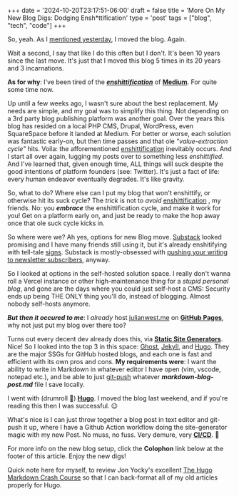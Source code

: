 +++
date = '2024-10-20T23:17:51-06:00'
draft = false
title = 'More On My New Blog Digs: Dodging Ensh*ttification'
type = 'post'
tags = ["blog", "tech", "code"]
+++

So, yeah.  As I <a href="http://julianwest.me/Blog/hugo-crash-course/">mentioned yesterday</a>, I moved the blog.  Again.  <br />

Wait a second, I say that like I do this often but I don't.  It's been 10 years since the last move.  It's just that I moved this blog 5 times in its 20 years and 3 incarnations. <br />

<b>As for why</b>: I've been tired of the <i><b><a href="https://en.wikipedia.org/wiki/Enshittification">enshittification</a></b></i> of <b><a href="https://www.makeuseof.com/reasons-not-medium/">Medium</a></b>.  For quite some time now. 

Up until a few weeks ago, I wasn't sure about the best replacement.  My needs are simple, and my goal was to simplify this thing.  Not depending on a 3rd party blog publishing platform was another goal. Over the years this blog has resided on a local PHP CMS, Drupal, WordPress, even SquareSpace before it landed at Medium.  For better or worse, each solution was fantastic early-on, but then time passes and that ole <i>"value-extraction cycle"</i> hits. Voila: the afforementioned <a href="https://en.wikipedia.org/wiki/Enshittification">enshittification</a> inevitably occurs.  And I start all over again, lugging my posts over to something less <i>enshittified</i>. And I've learned that, given enough time, ALL things will suck despite the good intentions of platform founders (see: Twitter). It's just a fact of life: every human endeavor eventually degrades. It's like gravity. <br /> 

So, what to do?  Where else can I put my blog that won't enshittify, or otherwise hit its suck cycle?  The <i>trick</i> is not to <i>avoid</i> <a href="https://en.wikipedia.org/wiki/Enshittification">enshittification</a> , my friends.  No: you <b><i>embrace</b></i> the enshittification cycle, and make it work for you! Get on a platform early on, and just be ready to make the hop away once that ole suck cycle kicks in.  <br />

So where were we?  Ah yes, options for new Blog move. <a href="https://en.wikipedia.org/wiki/Substack">Substack</a> looked promising and I have many friends still using it, but it's already enshitifying with tell-tale <a href="https://janefriedman.com/substack-is-both-great-and-terrible-for-authors/">signs</a>.  Substack is mostly-obsessed with <a href="https://thehypothesis.substack.com/p/heres-why-substacks-scam-worked-so">pushing your writing to newsletter subscribers</a>, anyway.<br />

So I looked at options in the self-hosted solution space.  I really don't wanna roll a Vercel instance or other high-maintenance thing for a <i>stupid personal blog</i>, and gone are the days where you could just self-host a CMS: Security ends up being THE ONLY thing you'll do, instead of blogging. Almost nobody self-hosts anymore. <br />

<b><i>But <i>then</i> it occured to me</b></i>: I <i>already</i> host <a href="https://julianwest.me">julianwest.me</a> on <b><a href="https://pages.github.com">GitHub Pages</a></b>, why not just put my blog over there too?<br />  

Turns out every decent dev already does this, via <b><a href="https://en.wikipedia.org/wiki/Static_site_generator">Static Site Generators</a></b>. Nice! So I looked into the top 3 in this space:  <a href="https://github.com/TryGhost/Ghost">Ghost</a>, <a href="https://github.com/jekyll/jekyll">Jekyll</a>, and <a href="https://github.com/gohugoio/hugo">Hugo</a>.  They are the major SSGs for GitHub hosted blogs, and each one is fast and efficient with its own pros and cons. <b>My requirements were</b>: I want the ability to write in Markdown in whatever editor I have open (vim, vscode, notepad etc.), and be able to just <a href="https://docs.github.com/en/get-started/using-git/pushing-commits-to-a-remote-repository">git-push</a> whatever <i><b>markdown-blog-post.md</i></b> file I save locally. <br />

I went with (drumroll 🥁) <b><a href="https://github.com/gohugoio/hugo">Hugo</a></b>.  I moved the blog last weekend, and if you're reading this then I was successful.  😉 <br />

What's nice is I can just throw together a blog post in text editor and git-push it up, where I have a Github Action workflow doing the site-generator magic with my new Post. No muss, no fuss. Very demure, very <b></i><a href="https://en.wikipedia.org/wiki/CI/CD">CI/CD</a></i></b>. 🤭 <br /> 


For more info on the new blog setup, click the <b>Colophon</b> link below at the footer of this article. Enjoy the new digs!<br />


Quick note here for myself, to review Jon Yocky's excellent <a href="https://www.yockyard.com/post/the-hugo-markdown-crash-course/">The Hugo Markdown Crash Course</a> so that I can back-format all of my old articles properly for Hugo.